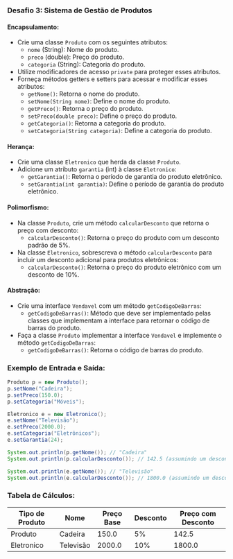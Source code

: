 ### Desafio 3: Sistema de Gestão de Produtos

#### Encapsulamento:

*   Crie uma classe `Produto` com os seguintes atributos:
    *   `nome` (String): Nome do produto.
    *   `preco` (double): Preço do produto.
    *   `categoria` (String): Categoria do produto.
*   Utilize modificadores de acesso `private` para proteger esses atributos.
*   Forneça métodos getters e setters para acessar e modificar esses atributos:
    *   `getNome()`: Retorna o nome do produto.
    *   `setNome(String nome)`: Define o nome do produto.
    *   `getPreco()`: Retorna o preço do produto.
    *   `setPreco(double preco)`: Define o preço do produto.
    *   `getCategoria()`: Retorna a categoria do produto.
    *   `setCategoria(String categoria)`: Define a categoria do produto.

#### Herança:

*   Crie uma classe `Eletronico` que herda da classe `Produto`.
*   Adicione um atributo `garantia` (int) à classe `Eletronico`:
    *   `getGarantia()`: Retorna o período de garantia do produto eletrônico.
    *   `setGarantia(int garantia)`: Define o período de garantia do produto eletrônico.

#### Polimorfismo:

*   Na classe `Produto`, crie um método `calcularDesconto` que retorna o preço com desconto:
    *   `calcularDesconto()`: Retorna o preço do produto com um desconto padrão de 5%.
*   Na classe `Eletronico`, sobrescreva o método `calcularDesconto` para incluir um desconto adicional para produtos eletrônicos:
    *   `calcularDesconto()`: Retorna o preço do produto eletrônico com um desconto de 10%.

#### Abstração:

*   Crie uma interface `Vendavel` com um método `getCodigoDeBarras`:
    *   `getCodigoDeBarras()`: Método que deve ser implementado pelas classes que implementam a interface para retornar o código de barras do produto.
*   Faça a classe `Produto` implementar a interface `Vendavel` e implemente o método `getCodigoDeBarras`:
    *   `getCodigoDeBarras()`: Retorna o código de barras do produto.

### Exemplo de Entrada e Saída:

```java
Produto p = new Produto();
p.setNome("Cadeira");
p.setPreco(150.0);
p.setCategoria("Móveis");

Eletronico e = new Eletronico();
e.setNome("Televisão");
e.setPreco(2000.0);
e.setCategoria("Eletrônicos");
e.setGarantia(24);

System.out.println(p.getNome()); // "Cadeira"
System.out.println(p.calcularDesconto()); // 142.5 (assumindo um desconto de 5%)

System.out.println(e.getNome()); // "Televisão"
System.out.println(e.calcularDesconto()); // 1800.0 (assumindo um desconto de 10%)
```

### Tabela de Cálculos:

| Tipo de Produto | Nome | Preço Base | Desconto | Preço com Desconto |
| --- | --- | --- | --- | --- |
| Produto | Cadeira | 150.0 | 5% | 142.5 |
| Eletronico | Televisão | 2000.0 | 10% | 1800.0 |
